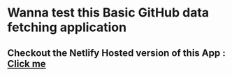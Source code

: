 # Wanna test this Basic GitHub data fetching application
## Checkout the Netlify Hosted version of this App : [Click me](https://checkmygithub.netlify.app/)

